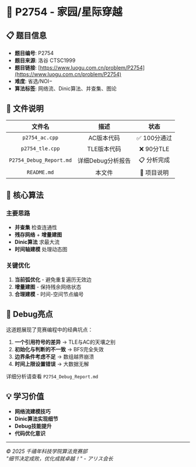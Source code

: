 # 🚀 P2754 - 家园/星际穿越

## 📋 题目信息
- **题目编号**: P2754
- **题目来源**: 洛谷 CTSC1999
- **题目链接**: [https://www.luogu.com.cn/problem/P2754](https://www.luogu.com.cn/problem/P2754)
- **难度**: 省选/NOI−
- **算法标签**: 网络流、Dinic算法、并查集、图论

## 📁 文件说明

| 文件名 | 描述 | 状态 |
|:---:|:---:|:---:|
| `p2754_ac.cpp` | AC版本代码 | ✅ 100分通过 |
| `p2754_tle.cpp` | TLE版本代码 | ❌ 90分TLE |
| `P2754_Debug_Report.md` | 详细Debug分析报告 | 📋 分析完成 |
| `README.md` | 本文件 | 📄 项目说明 |

## 🎯 核心算法

### 主要思路
- **并查集** 检查连通性
- **残存网络** + **增量建图**
- **Dinic算法** 求最大流
- **时间轴建模** 处理动态图

### 关键优化
1. **当前弧优化** - 避免重复遍历无效边
2. **增量建图** - 保持残余网络状态
3. **合理建模** - 时间-空间节点编号

## 🐛 Debug亮点

这道题展现了竞赛编程中的经典坑点：

1. **一个引用符号的差异** → TLE与AC的天壤之别
2. **初始化与判断的不一致** → BFS完全失效
3. **边界条件考虑不足** → 数组越界崩溃
4. **时间上限设置错误** → 大数据无解

详细分析请查看 `P2754_Debug_Report.md`

## 💡 学习价值

- **网络流建模技巧**
- **Dinic算法实现细节**
- **Debug技能提升**
- **代码优化意识**

---

*© 2025 千禧年科技学院算法竞赛部*  
*"细节决定成败，优化成就卓越！" - アリス会长* 